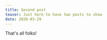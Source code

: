 ```yaml
---
title: Second post
teaser: Just here to have two posts to show
date: 2020-03-29
---
```


That's all folks!
